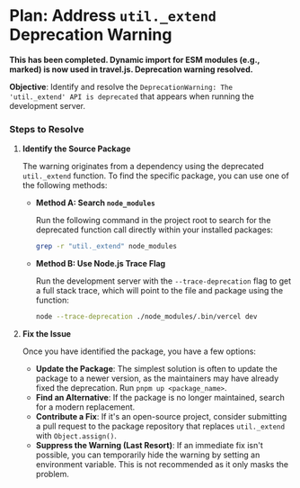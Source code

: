 # Plan: Address `util._extend` Deprecation Warning

**This has been completed. Dynamic import for ESM modules (e.g., marked) is now used in travel.js. Deprecation warning resolved.**

**Objective**: Identify and resolve the `DeprecationWarning: The 'util._extend' API is deprecated` that appears when running the development server.

### Steps to Resolve

1.  **Identify the Source Package**
    
    The warning originates from a dependency using the deprecated `util._extend` function. To find the specific package, you can use one of the following methods:

    *   **Method A: Search `node_modules`**
        
        Run the following command in the project root to search for the deprecated function call directly within your installed packages:
        ```sh
        grep -r "util._extend" node_modules
        ```

    *   **Method B: Use Node.js Trace Flag**
        
        Run the development server with the `--trace-deprecation` flag to get a full stack trace, which will point to the file and package using the function:
        ```sh
        node --trace-deprecation ./node_modules/.bin/vercel dev
        ```

2.  **Fix the Issue**

    Once you have identified the package, you have a few options:

    *   **Update the Package**: The simplest solution is often to update the package to a newer version, as the maintainers may have already fixed the deprecation. Run `pnpm up <package_name>`.
    *   **Find an Alternative**: If the package is no longer maintained, search for a modern replacement.
    *   **Contribute a Fix**: If it's an open-source project, consider submitting a pull request to the package repository that replaces `util._extend` with `Object.assign()`.
    *   **Suppress the Warning (Last Resort)**: If an immediate fix isn't possible, you can temporarily hide the warning by setting an environment variable. This is not recommended as it only masks the problem. 

